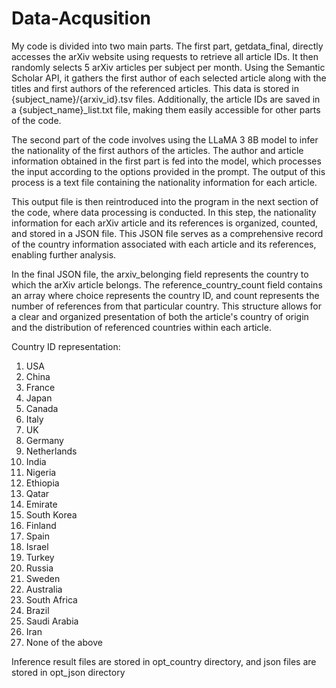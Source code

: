 # Data-Acqusition
My code is divided into two main parts. The first part, getdata_final, directly accesses the arXiv website using requests to retrieve all article IDs. It then randomly selects 5 arXiv articles per subject per month. Using the Semantic Scholar API, it gathers the first author of each selected article along with the titles and first authors of the referenced articles. This data is stored in {subject_name}/{arxiv_id}.tsv files. Additionally, the article IDs are saved in a {subject_name}_list.txt file, making them easily accessible for other parts of the code.

The second part of the code involves using the LLaMA 3 8B model to infer the nationality of the first authors of the articles. The author and article information obtained in the first part is fed into the model, which processes the input according to the options provided in the prompt. The output of this process is a text file containing the nationality information for each article.

This output file is then reintroduced into the program in the next section of the code, where data processing is conducted. In this step, the nationality information for each arXiv article and its references is organized, counted, and stored in a JSON file. This JSON file serves as a comprehensive record of the country information associated with each article and its references, enabling further analysis.

In the final JSON file, the arxiv_belonging field represents the country to which the arXiv article belongs. The reference_country_count field contains an array where choice represents the country ID, and count represents the number of references from that particular country. This structure allows for a clear and organized presentation of both the article's country of origin and the distribution of referenced countries within each article.

Country ID representation:
1. USA
2. China
3. France
4. Japan
5. Canada
6. Italy
7. UK
8. Germany
9. Netherlands
10. India
11. Nigeria
12. Ethiopia
13. Qatar
14. Emirate
15. South Korea
16. Finland
17. Spain
18. Israel
19. Turkey
20. Russia
21. Sweden
22. Australia
23. South Africa
24. Brazil
25. Saudi Arabia
26. Iran
27. None of the above

Inference result files are stored in opt_country directory, and json files are stored in opt_json directory
